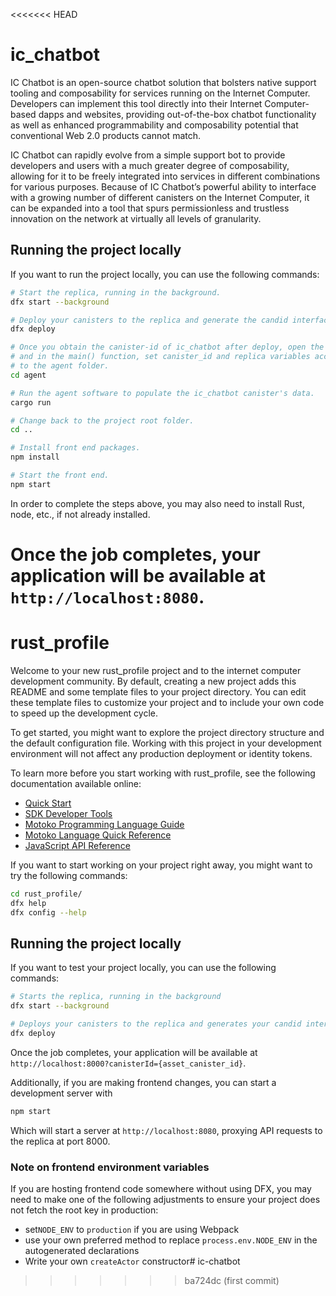 <<<<<<< HEAD
# ic_chatbot

IC Chatbot is an open-source chatbot solution that bolsters native support tooling and composability for services running on the Internet Computer. Developers can implement this tool directly into their Internet Computer-based dapps and websites, providing out-of-the-box chatbot functionality as well as enhanced programmability and composability potential that conventional Web 2.0 products cannot match.

IC Chatbot can rapidly evolve from a simple support bot to provide developers and users with a much greater degree of composability, allowing for it to be freely integrated into services in different combinations for various purposes. Because of IC Chatbot’s powerful ability to interface with a growing number of different canisters on the Internet Computer, it can be expanded into a tool that spurs permissionless and trustless innovation on the network at virtually all levels of granularity.

## Running the project locally

If you want to run the project locally, you can use the following commands:

```bash
# Start the replica, running in the background.
dfx start --background

# Deploy your canisters to the replica and generate the candid interface.
dfx deploy

# Once you obtain the canister-id of ic_chatbot after deploy, open the agent/src/main.rs file,
# and in the main() function, set canister_id and replica variables accordingly. Then, change
# to the agent folder.
cd agent

# Run the agent software to populate the ic_chatbot canister's data.
cargo run

# Change back to the project root folder.
cd ..

# Install front end packages.
npm install

# Start the front end.
npm start 
```

In order to complete the steps above, you may also need to install Rust, node, etc., if not already installed.

Once the job completes, your application will be available at `http://localhost:8080`.
=======
# rust_profile

Welcome to your new rust_profile project and to the internet computer development community. By default, creating a new project adds this README and some template files to your project directory. You can edit these template files to customize your project and to include your own code to speed up the development cycle.

To get started, you might want to explore the project directory structure and the default configuration file. Working with this project in your development environment will not affect any production deployment or identity tokens.

To learn more before you start working with rust_profile, see the following documentation available online:

- [Quick Start](https://sdk.dfinity.org/docs/quickstart/quickstart-intro.html)
- [SDK Developer Tools](https://sdk.dfinity.org/docs/developers-guide/sdk-guide.html)
- [Motoko Programming Language Guide](https://sdk.dfinity.org/docs/language-guide/motoko.html)
- [Motoko Language Quick Reference](https://sdk.dfinity.org/docs/language-guide/language-manual.html)
- [JavaScript API Reference](https://erxue-5aaaa-aaaab-qaagq-cai.raw.ic0.app)

If you want to start working on your project right away, you might want to try the following commands:

```bash
cd rust_profile/
dfx help
dfx config --help
```

## Running the project locally

If you want to test your project locally, you can use the following commands:

```bash
# Starts the replica, running in the background
dfx start --background

# Deploys your canisters to the replica and generates your candid interface
dfx deploy
```

Once the job completes, your application will be available at `http://localhost:8000?canisterId={asset_canister_id}`.

Additionally, if you are making frontend changes, you can start a development server with

```bash
npm start
```

Which will start a server at `http://localhost:8080`, proxying API requests to the replica at port 8000.

### Note on frontend environment variables

If you are hosting frontend code somewhere without using DFX, you may need to make one of the following adjustments to ensure your project does not fetch the root key in production:

- set`NODE_ENV` to `production` if you are using Webpack
- use your own preferred method to replace `process.env.NODE_ENV` in the autogenerated declarations
- Write your own `createActor` constructor# ic-chatbot
>>>>>>> ba724dc (first commit)
